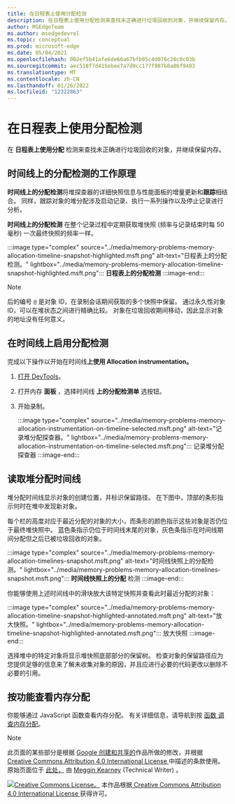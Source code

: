 ```yaml
---
title: 在日程表上使用分配检测
description: 在日程表上使用分配检测来查找未正确进行垃圾回收的对象，并继续保留内存。
author: MSEdgeTeam
ms.author: msedgedevrel
ms.topic: conceptual
ms.prod: microsoft-edge
ms.date: 05/04/2021
ms.openlocfilehash: 002ef5b41afe6de66a67bfb05c4d076c28c0c03b
ms.sourcegitcommit: aec518f7d415ebee7a7d9cc177f987b8a86f9483
ms.translationtype: MT
ms.contentlocale: zh-CN
ms.lasthandoff: 01/26/2022
ms.locfileid: "12322863"
---
```

<!-- Copyright Meggin Kearney

   Licensed under the Apache License, Version 2.0 (the "License");
   you may not use this file except in compliance with the License.
   You may obtain a copy of the License at

       https://www.apache.org/licenses/LICENSE-2.0

   Unless required by applicable law or agreed to in writing, software
   distributed under the License is distributed on an "AS IS" BASIS,
   WITHOUT WARRANTIES OR CONDITIONS OF ANY KIND, either express or implied.
   See the License for the specific language governing permissions and
   limitations under the License. -->
# <a name="use-allocation-instrumentation-on-timeline"></a>在日程表上使用分配检测

在 **日程表上使用分配** 检测来查找未正确进行垃圾回收的对象，并继续保留内存。


<!-- ====================================================================== -->
## <a name="how-allocation-instrumentation-on-timeline-works"></a>时间线上的分配检测的工作原理

**时间线上的分配检测**将堆探查器的详细快照信息与[](heap-snapshots.md)性能面板的增量更新和**跟踪**相结合。  同样，跟踪对象的堆分配涉及启动记录、执行一系列操作以及停止记录进行分析。

<!--todo: add profile memory problems (heap profiler) section when available  -->
<!--todo: add profile evaluate performance (Performance panel) section when available  -->

**时间线上的分配检测** 在整个记录过程中定期获取堆快照 (频率与记录结束时每 50 毫秒) 一次最终快照的频率一样。

:::image type="complex" source="../media/memory-problems-memory-allocation-timeline-snapshot-highlighted.msft.png" alt-text="日程表上的分配检测。" lightbox="../media/memory-problems-memory-allocation-timeline-snapshot-highlighted.msft.png":::
   **日程表上的分配检测**
:::image-end:::

> [!NOTE]
> 后的编号 `@` 是对象 ID，在录制会话期间获取的多个快照中保留。  通过永久性对象 ID，可以在堆状态之间进行精确比较。  对象在垃圾回收期间移动，因此显示对象的地址没有任何意义。


<!-- ====================================================================== -->
## <a name="enable-allocation-instrumentation-on-timeline"></a>在时间线上启用分配检测

完成以下操作以开始在时间线**上使用 Allocation instrumentation。**

1.  [打开 DevTools](../open/index.md)。
1.  打开内存 **面板** ，选择时间线 **上的分配检测单** 选按钮。
1.  开始录制。

    :::image type="complex" source="../media/memory-problems-memory-allocation-instrumentation-on-timeline-selected.msft.png" alt-text="记录堆分配探查器。" lightbox="../media/memory-problems-memory-allocation-instrumentation-on-timeline-selected.msft.png":::
       记录堆分配探查器
    :::image-end:::


<!-- ====================================================================== -->
## <a name="read-a-heap-allocation-timeline"></a>读取堆分配时间线

堆分配时间线显示对象的创建位置，并标识保留路径。  在下图中，顶部的条形指示何时在堆中发现新对象。

每个栏的高度对应于最近分配的对象的大小，而条形的颜色指示这些对象是否仍位于最终堆快照中。  蓝色条指示仍位于时间线末尾的对象，灰色条指示在时间线期间分配但之后已被垃圾回收的对象。

:::image type="complex" source="../media/memory-problems-memory-allocation-timelines-snapshot.msft.png" alt-text="时间线快照上的分配检测。" lightbox="../media/memory-problems-memory-allocation-timelines-snapshot.msft.png":::
   **时间线快照上的分配** 检测
:::image-end:::

<!--In the following figure, an action was performed 3 times.  The sample program caches five objects, so the last five blue bars are expected.  But the left-most blue bar indicates a potential problem.  -->
<!--todo: redo figure 4 with multiple choose actions  -->

你能够使用上述时间线中的滑块放大该特定快照并查看此时最近分配的对象：

:::image type="complex" source="../media/memory-problems-memory-allocation-timeline-snapshot-highlighted-annotated.msft.png" alt-text="放大快照。" lightbox="../media/memory-problems-memory-allocation-timeline-snapshot-highlighted-annotated.msft.png":::
   放大快照
:::image-end:::

选择堆中的特定对象将显示堆快照底部部分的保留树。  检查对象的保留路径应为您提供足够的信息来了解未收集对象的原因，并且应进行必要的代码更改以删除不必要的引用。


<!-- ====================================================================== -->
## <a name="view-memory-allocation-by-function"></a>按功能查看内存分配

你能够通过 JavaScript 函数查看内存分配。  有关详细信息，请导航到按 [函数 调查内存分配](./index.md#investigate-memory-allocation-by-function)。


<!-- ====================================================================== -->
> [!NOTE]
> 此页面的某些部分是根据 [Google 创建和共享的](https://developers.google.com/terms/site-policies)作品所做的修改，并根据[ Creative Commons Attribution 4.0 International License ](https://creativecommons.org/licenses/by/4.0)中描述的条款使用。
> 原始页面位于 [此处，](https://developers.google.com/web/tools/chrome-devtools/memory-problems/allocation-profiler) 由 [Meggin Kearney](https://developers.google.com/web/resources/contributors#meggin-kearney) (Technical Writer) 。

[![Creative Commons License。](https://i.creativecommons.org/l/by/4.0/88x31.png)](https://creativecommons.org/licenses/by/4.0)
本作品根据[ Creative Commons Attribution 4.0 International License ](https://creativecommons.org/licenses/by/4.0)获得许可。
